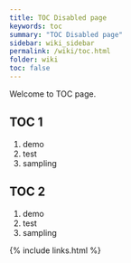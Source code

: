 ```yaml
---
title: TOC Disabled page
keywords: toc
summary: "TOC Disabled page"
sidebar: wiki_sidebar
permalink: /wiki/toc.html
folder: wiki
toc: false
---
```


Welcome to TOC page.

## TOC 1

1. demo
2. test
3. sampling

## TOC 2

1. demo
2. test
3. sampling


{% include links.html %}
